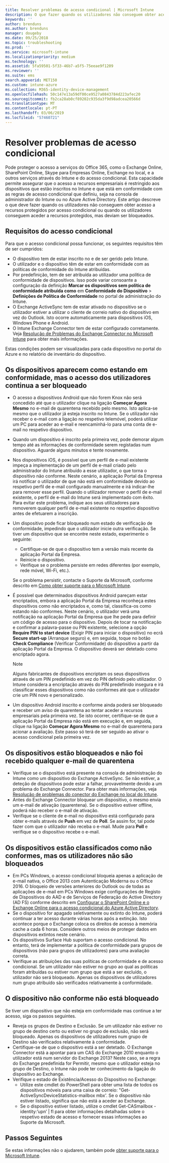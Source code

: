 ```yaml
---
title: Resolver problemas de acesso condicional | Microsoft Intune
description: O que fazer quando os utilizadores não conseguem obter acesso aos recursos através de acesso condicional do Intune.
keywords: ''
author: brenduns
ms.author: brenduns
manager: dougeby
ms.date: 09/25/2018
ms.topic: troubleshooting
ms.prod: ''
ms.service: microsoft-intune
ms.localizationpriority: medium
ms.technology: ''
ms.assetid: 5fa59501-5f33-46b7-a5f5-75eeae9f1209
ms.reviewer: ''
ms.suite: ems
search.appverid: MET150
ms.custom: intune-azure
ms.collection: M365-identity-device-management
ms.openlocfilehash: 50c147e13a59df00ce9527a0843784d223afec20
ms.sourcegitcommit: fb2ca28ab0cf89202c935da3f9d98adcea20566d
ms.translationtype: MT
ms.contentlocale: pt-PT
ms.lasthandoff: 03/06/2019
ms.locfileid: "57460721"
---
```

# <a name="troubleshoot-conditional-access"></a>Resolver problemas de acesso condicional

Pode proteger o acesso a serviços do Office 365, como o Exchange Online, SharePoint Online, Skype para Empresas Online, Exchange no local, e a outros serviços através do Intune e do acesso condicional. Esta capacidade permite assegurar que o acesso a recursos empresariais é restringido aos dispositivos que estão inscritos no Intune e que está em conformidade com as regras de acesso condicional que definiu, seja na consola de administrador do Intune ou no Azure Active Directory. Este artigo descreve o que deve fazer quando os utilizadores não conseguem obter acesso a recursos protegidos por acesso condicional ou quando os utilizadores conseguem aceder a recursos protegidos, mas deviam ser bloqueados.

## <a name="requirements-for-conditional-access"></a>Requisitos do acesso condicional

Para que o acesso condicional possa funcionar, os seguintes requisitos têm de ser cumpridos:

- O dispositivo tem de estar inscrito no e de ser gerido pelo Intune.
- O utilizador e o dispositivo têm de estar em conformidade com as políticas de conformidade do Intune atribuídas.
- Por predefinição, tem de ser atribuída ao utilizador uma política de conformidade de dispositivos. Isso pode variar consoante a configuração da definição **Marcar os dispositivos sem política de conformidade atribuída como** em **Conformidade do Dispositivo** > **Definições de Política de Conformidade** no portal de administração do Intune.
-   O Exchange ActiveSync tem de estar ativado no dispositivo se o utilizador estiver a utilizar o cliente de correio nativo do dispositivo em vez do Outlook. Isto ocorre automaticamente para dispositivos iOS, Windows Phone e Android.
-   O Intune Exchange Connector tem de estar configurado corretamente. Veja [Resolução de Problemas do Exchange Connector no Microsoft Intune](troubleshoot-exchange-connector.md) para obter mais informações.

Estas condições podem ser visualizadas para cada dispositivo no portal do Azure e no relatório de inventário do dispositivo.

## <a name="devices-appear-compliant-but-users-are-still-blocked"></a>Os dispositivos aparecem como estando em conformidade, mas o acesso dos utilizadores continua a ser bloqueado

- O acesso a dispositivos Android que não forem Knox não será concedido até que o utilizador clique na ligação **Começar Agora Mesmo** no e-mail de quarentena recebido pelo mesmo. Isto aplica-se mesmo que o utilizador já esteja inscrito no Intune. Se o utilizador não receber o e-mail com a ligação no respetivo telemóvel, poderá utilizar um PC para aceder ao e-mail e reencaminhá-lo para uma conta de e-mail no respetivo dispositivo.
- Quando um dispositivo é inscrito pela primeira vez, pode demorar algum tempo até as informações de conformidade serem registadas num dispositivo. Aguarde alguns minutos e tente novamente.
- Nos dispositivos iOS, é possível que um perfil de e-mail existente impeça a implementação de um perfil de e-mail criado pelo administrador do Intune atribuído a esse utilizador, o que torna o dispositivo não conforme. Neste cenário, a aplicação Portal da Empresa irá notificar o utilizador de que não está em conformidade devido ao respetivo perfil de e-mail configurado manualmente e irá indicar-lhe para remover esse perfil. Quando o utilizador remover o perfil de e-mail existente, o perfil de e-mail do Intune será implementado com êxito. Para evitar este problema, indique aos seus utilizadores para removerem qualquer perfil de e-mail existente no respetivo dispositivo antes de efetuarem a inscrição.
- Um dispositivo pode ficar bloqueado num estado de verificação de conformidade, impedindo que o utilizador inicie outra verificação. Se tiver um dispositivo que se encontre neste estado, experimente o seguinte:
  - Certifique-se de que o dispositivo tem a versão mais recente da aplicação Portal da Empresa.
  - Reinicie o dispositivo.
  - Verifique se o problema persiste em redes diferentes (por exemplo, rede móvel, Wi-Fi, etc.).

  Se o problema persistir, contacte o Suporte da Microsoft, conforme descrito em [Como obter suporte para o Microsoft Intune](get-support.md).
- É possível que determinados dispositivos Android pareçam estar encriptados, embora a aplicação Portal da Empresa reconheça estes dispositivos como não encriptados e, como tal, classifica-os como estando não conformes. Neste cenário, o utilizador verá uma notificação na aplicação Portal da Empresa que lhe pede para definir um código de acesso para o dispositivo. Depois de tocar na notificação e confirmar a palavra-passe ou PIN existente, selecione a opção **Require PIN to start device**  (Exigir PIN para iniciar o dispositivo) no ecrã **Secure start-up** (Arranque seguro) e, em seguida, toque no botão **Check Compliance** (Verificar Conformidade) do dispositivo a partir da aplicação Portal da Empresa. O dispositivo deverá ser detetado como encriptado agora. 
  > [!NOTE]
  > Alguns fabricantes de dispositivos encriptam os seus dispositivos através de um PIN predefinido em vez do PIN definido pelo utilizador. O Intune considera a encriptação através do PIN predefinido insegura e irá classificar esses dispositivos como não conformes até que o utilizador crie um PIN novo e personalizado.
- Um dispositivo Android inscrito e conforme ainda poderá ser bloqueado e receber um aviso de quarentena ao tentar aceder a recursos empresariais pela primeira vez. Se isto ocorrer, certifique-se de que a aplicação Portal da Empresa não está em execução e, em seguida, clique na ligação **Começar Agora Mesmo** no e-mail de quarentena para acionar a avaliação. Este passo só terá de ser seguido ao ativar o acesso condicional pela primeira vez.

## <a name="devices-are-blocked-and-no-quarantine-email-is-received"></a>Os dispositivos estão bloqueados e não foi recebido qualquer e-mail de quarentena

- Verifique se o dispositivo está presente na consola de administração do Intune como um dispositivo do Exchange ActiveSync. Se não estiver, a deteção de dispositivos pode estar a falhar, provavelmente devido a um problema do Exchange Connector. Para obter mais informações, veja [Resolução de problemas do conector do Exchange no local do Intune](troubleshoot-exchange-connector.md).
- Antes do Exchange Connector bloquear um dispositivo, o mesmo envia um e-mail de ativação (quarentena). Se o dispositivo estiver offline, poderá não receber o e-mail de ativação. 
- Verifique se o cliente de e-mail no dispositivo está configurado para obter e-mails através de **Push** em vez de **Poll**. Se assim for, tal pode fazer com que o utilizador não receba o e-mail. Mude para **Poll** e verifique se o dispositivo recebe o e-mail.

## <a name="devices-are-noncompliant-but-users-are-not-blocked"></a>Os dispositivos estão classificados como não conformes, mas os utilizadores não são bloqueados

- Em PCs Windows, o acesso condicional bloqueia apenas a aplicação de e-mail nativa, o Office 2013 com Autenticação Moderna ou o Office 2016. O bloqueio de versões anteriores do Outlook ou de todas as aplicações de e-mail em PCs Windows exige configurações de Registo de Dispositivos do AAD e de Serviços de Federação do Active Directory (AD FS) conforme descrito em [Configurar o SharePoint Online e o Exchange Online para o acesso condicional do Azure Active Directory](https://docs.microsoft.com/azure/active-directory/active-directory-conditional-access-no-modern-authentication). 
- Se o dispositivo for apagado seletivamente ou extinto do Intune, poderá continuar a ter acesso durante várias horas após a extinção. Isto acontece porque o Exchange coloca os direitos de acesso à memória cache a cada 6 horas. Considere outros meios de proteger dados em dispositivos extintos neste cenário.
- Os dispositivos Surface Hub suportam o acesso condicional. No entanto, terá de implementar a política de conformidade para grupos de dispositivos (não para grupos de utilizadores) para uma avaliação correta.
- Verifique as atribuições das suas políticas de conformidade e de acesso condicional. Se um utilizador não estiver no grupo ao qual as políticas foram atribuídas ou estiver num grupo que está a ser excluído, o utilizador não será bloqueado. Apenas os dispositivos de utilizadores num grupo atribuído são verificados relativamente à conformidade.

## <a name="noncompliant-device-is-not-blocked"></a>O dispositivo não conforme não está bloqueado

Se tiver um dispositivo que não esteja em conformidade mas continue a ter acesso, siga os passos seguintes.
- Reveja os grupos de Destino e Exclusão. Se um utilizador não estiver no grupo de destino certo ou estiver no grupo de exclusão, não será bloqueado. Apenas os dispositivos de utilizadores num grupo de Destino são verificados relativamente à conformidade.
- Certifique-se de que o dispositivo está a ser detetado. O Exchange Connector está a apontar para um CAS do Exchange 2010 enquanto o utilizador está num servidor do Exchange 2013? Neste caso, se a regra do Exchange predefinida for Permitir, mesmo que o utilizador esteja no grupo de Destino, o Intune não pode ter conhecimento da ligação do dispositivo ao Exchange.
- Verifique o estado de Existência/Acesso do Dispositivo no Exchange:
  - Utilize este cmdlet do PowerShell para obter uma lista de todos os dispositivos móveis para uma caixa de correio: "Get-ActiveSyncDeviceStatistics-mailbox mbx'. Se o dispositivo não estiver listado, significa que não está a aceder ao Exchange.
  - Se o dispositivo estiver listado, utilize o cmdlet Get-CASmailbox -identity:’upn’ | fl para obter informações detalhadas sobre o respetivo estado de acesso e fornecer essas informações ao Suporte da Microsoft.

## <a name="next-steps"></a>Passos Seguintes
Se estas informações não o ajudarem, também pode [obter suporte para o Microsoft Intune](get-support.md).
